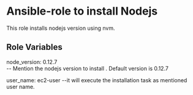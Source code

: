 # Ansible-role to install Nodejs


This role installs nodejs version using nvm.


## Role Variables

node_version: 0.12.7  
-- Mention the nodejs version to install . Default version is 0.12.7



user_name: ec2-user
--it will execute the installation task as mentioned user name.